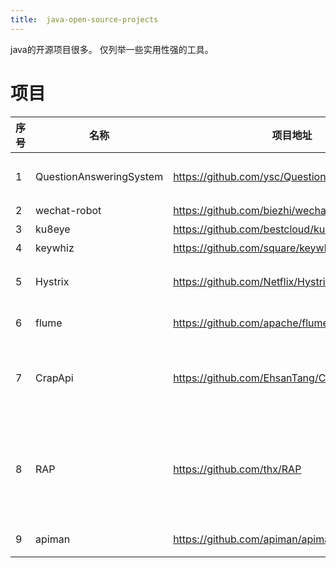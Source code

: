 ```yaml
---
title:  java-open-source-projects
---
```


java的开源项目很多。 仅列举一些实用性强的工具。 

#  项目
|序号|名称|项目地址|简介|
| ----- | ----- | -----  | -----  |
|     1   |  QuestionAnsweringSystem  |    https://github.com/ysc/QuestionAnsweringSystem    |       QuestionAnsweringSystem是一个Java实现的人机问答系统，能够自动分析问题并给出候选答案。 |
|     2  |  wechat-robot  |   https://github.com/biezhi/wechat-robot     |  java实现的微信机器人      |
|     3   |   ku8eye |   https://github.com/bestcloud/ku8eye     |     可视化的k8s集群部署工具   |
|     4   |   keywhiz |    https://github.com/square/keywhiz    |    密码管理工具    |
|    5  |  Hystrix|    https://github.com/Netflix/Hystrix    |    用来隔离远程系统调用， 第三方库调用 ，服务调用， 提供熔断机制，避免雪崩效应的库    |
|   6    |  flume  |  https://github.com/apache/flume   |  java项目。用于海量收集，聚合日志的分布式系统。     |
|   7    |  CrapApi  |  https://github.com/EhsanTang/CrapApi   |  Web接口管理工具、API接口管理、文档管理，angularjs+bootstrap+springMVC搭建的免费开源的API接口管理系统 http://api.crap.cn     |
|  8  | RAP  |  https://github.com/thx/RAP   |  Web接口管理工具，开源免费，接口自动化，MOCK数据自动生成，自动化测试，企业级管理。阿里妈妈MUX团队出品！阿里巴巴都在用！1000+公司的选择！一直被抄袭，从未被超越 :3 http://rapapi.net   |
|     9 |  apiman |  https://github.com/apiman/apiman    |  api管理，可用于限流，增加认证，ip过滤， 监控指标等      |
